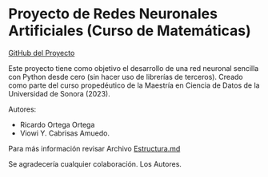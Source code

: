 # Proyecto de Redes Neuronales Artificiales (Curso de Matemáticas)

[GitHub del Proyecto](https://github.com/viowiy/redes_neuronales.git)

Este proyecto tiene como objetivo el desarrollo de una red neuronal sencilla con Python desde cero (sin hacer uso de librerías de terceros).
Creado como parte del curso propedéutico de la Maestría en Ciencia de Datos de la Universidad de Sonora (2023).

Autores:
- Ricardo Ortega Ortega
- Viowi Y. Cabrisas Amuedo.

Para más información revisar Archivo [Estructura.md](https://github.com/viowiy/redes_neuronales/blob/main/Estructura.md)

Se agradecería cualquier colaboración.
Los Autores.
